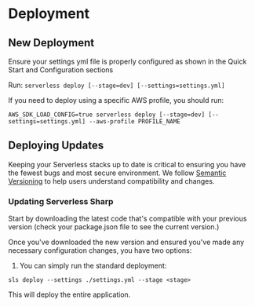 # Deployment

## New Deployment
Ensure your settings yml file is properly configured as shown in the Quick Start and Configuration sections

Run: `serverless deploy [--stage=dev] [--settings=settings.yml]`

If you need to deploy using a specific AWS profile, you should run:

`AWS_SDK_LOAD_CONFIG=true serverless deploy [--stage=dev] [--settings=settings.yml] --aws-profile PROFILE_NAME `

## Deploying Updates

Keeping your Serverless stacks up to date is critical to ensuring you have the fewest bugs and most secure
 environment. We follow [Semantic Versioning](https://semver.org/) to help users understand compatibility and changes.
 
### Updating Serverless Sharp
Start by downloading the latest code that's compatible with your previous version (check your package.json file to
 see the current version.) 
 
Once you've downloaded the new version and ensured you've made any necessary configuration changes, you have two
 options:
 
 1) You can simply run the standard deployment:
 
 ```shell script
sls deploy --settings ./settings.yml --stage <stage>
``` 

This will deploy the entire application.
